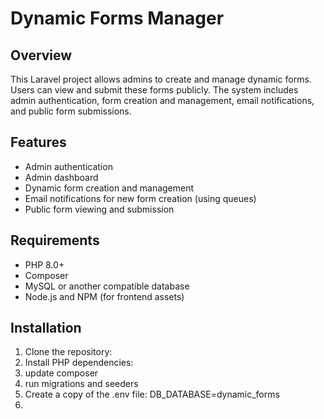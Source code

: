 # Dynamic Forms Manager

## Overview
This Laravel project allows admins to create and manage dynamic forms. Users can view and submit these forms publicly. The system includes admin authentication, form creation and management, email notifications, and public form submissions.

## Features
- Admin authentication
- Admin dashboard
- Dynamic form creation and management
- Email notifications for new form creation (using queues)
- Public form viewing and submission

## Requirements
- PHP 8.0+
- Composer
- MySQL or another compatible database
- Node.js and NPM (for frontend assets)

## Installation

1. Clone the repository:
2. Install PHP dependencies:
3. update composer
4. run migrations and seeders
5. Create a copy of the .env file: DB_DATABASE=dynamic_forms
6. 